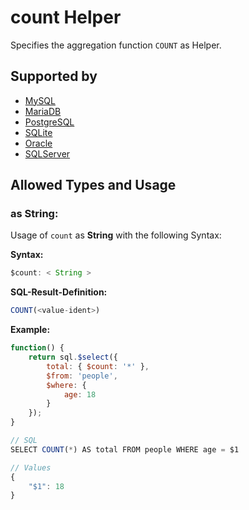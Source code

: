 # count Helper
Specifies the aggregation function `COUNT` as Helper.

## Supported by
- [MySQL](https://dev.mysql.com/doc/refman/5.7/en/group-by-functions.html#function_count)
- [MariaDB](https://mariadb.com/kb/en/library/count/)
- [PostgreSQL](https://www.postgresql.org/docs/9.5/static/functions-aggregate.html)
- [SQLite](https://sqlite.org/lang_aggfunc.html#count)
- [Oracle](https://docs.oracle.com/cd/B19306_01/server.102/b14200/functions032.htm)
- [SQLServer](https://docs.microsoft.com/en-US/sql/t-sql/functions/count-transact-sql)

## Allowed Types and Usage

### as String:

Usage of `count` as **String** with the following Syntax:

**Syntax:**

```javascript
$count: < String >
```

**SQL-Result-Definition:**
```javascript
COUNT(<value-ident>)
```

**Example:**
```javascript
function() {
    return sql.$select({
        total: { $count: '*' },
        $from: 'people',
        $where: {
            age: 18
        }
    });
}

// SQL
SELECT COUNT(*) AS total FROM people WHERE age = $1

// Values
{
    "$1": 18
}
```
